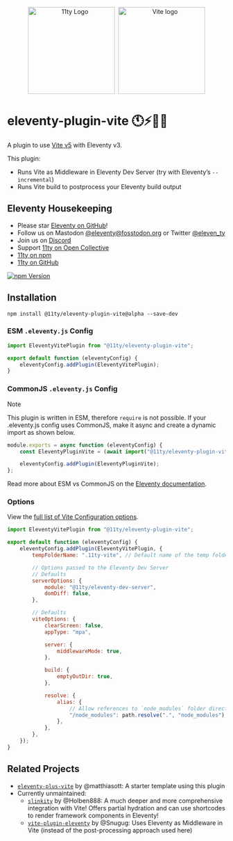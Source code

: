 <p align="center"><img src="https://www.11ty.dev/img/logo-github.svg" width="200" height="200" alt="11ty Logo">&#160;&#160;<img src="https://v1.image.11ty.dev/https%3A%2F%2Fvitejs.dev%2Flogo.svg/png/200x200/" alt="Vite logo" width="200" height="200"></p>

# eleventy-plugin-vite 🕚⚡️🎈🐀

A plugin to use [Vite v5](https://vitejs.dev/) with Eleventy v3.

This plugin:

- Runs Vite as Middleware in Eleventy Dev Server (try with Eleventy’s `--incremental`)
- Runs Vite build to postprocess your Eleventy build output

## Eleventy Housekeeping

- Please star [Eleventy on GitHub](https://github.com/11ty/eleventy/)!
- Follow us on Mastodon [@eleventy@fosstodon.org](https://fosstodon.org/@eleventy) or Twitter [@eleven_ty](https://twitter.com/eleven_ty)
- Join us on [Discord](https://www.11ty.dev/blog/discord/)
- Support [11ty on Open Collective](https://opencollective.com/11ty)
- [11ty on npm](https://www.npmjs.com/org/11ty)
- [11ty on GitHub](https://github.com/11ty)

[![npm Version](https://img.shields.io/npm/v/@11ty/eleventy-plugin-vite.svg?style=for-the-badge)](https://www.npmjs.com/package/@11ty/eleventy-plugin-vite)

## Installation

```
npm install @11ty/eleventy-plugin-vite@alpha --save-dev
```

### ESM `.eleventy.js` Config

```js
import EleventyVitePlugin from "@11ty/eleventy-plugin-vite";

export default function (eleventyConfig) {
	eleventyConfig.addPlugin(EleventyVitePlugin);
}
```

### CommonJS `.eleventy.js` Config

> [!NOTE]
> This plugin is written in ESM, therefore `require` is not possible. If your .eleventy.js config uses CommonJS, make it async and create a dynamic import as shown below.

```js
module.exports = async function (eleventyConfig) {
	const EleventyPluginVite = (await import("@11ty/eleventy-plugin-vite")).default;

	eleventyConfig.addPlugin(EleventyPluginVite);
};
```

Read more about ESM vs CommonJS on the [Eleventy documentation](https://www.11ty.dev/docs/cjs-esm/).

### Options

View the [full list of Vite Configuration options](https://vitejs.dev/config/).

```js
import EleventyVitePlugin from "@11ty/eleventy-plugin-vite";

export default function (eleventyConfig) {
	eleventyConfig.addPlugin(EleventyVitePlugin, {
		tempFolderName: ".11ty-vite", // Default name of the temp folder

		// Options passed to the Eleventy Dev Server
		// Defaults
		serverOptions: {
			module: "@11ty/eleventy-dev-server",
			domDiff: false,
		},

		// Defaults
		viteOptions: {
			clearScreen: false,
			appType: "mpa",

			server: {
				middlewareMode: true,
			},

			build: {
				emptyOutDir: true,
			},

			resolve: {
				alias: {
					// Allow references to `node_modules` folder directly
					"/node_modules": path.resolve(".", "node_modules"),
				},
			},
		},
	});
}
```

## Related Projects

- [`eleventy-plus-vite`](https://github.com/matthiasott/eleventy-plus-vite) by @matthiasott: A starter template using this plugin
- Currently unmaintained:
  - [`slinkity`](https://slinkity.dev/) by @Holben888: A much deeper and more comprehensive integration with Vite! Offers partial hydration and can use shortcodes to render framework components in Eleventy!
  - [`vite-plugin-eleventy`](https://www.npmjs.com/package/vite-plugin-eleventy) by @Snugug: Uses Eleventy as Middleware in Vite (instead of the post-processing approach used here)
